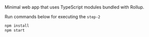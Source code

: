 Minimal web app that uses TypeScript modules bundled with Rollup.

Run commands below for executing the `step-2`

``` cmd
npm install
npm start
```

